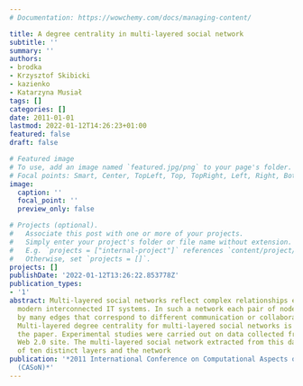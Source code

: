 ```yaml
---
# Documentation: https://wowchemy.com/docs/managing-content/

title: A degree centrality in multi-layered social network
subtitle: ''
summary: ''
authors:
- brodka
- Krzysztof Skibicki
- kazienko
- Katarzyna Musiał
tags: []
categories: []
date: 2011-01-01
lastmod: 2022-01-12T14:26:23+01:00
featured: false
draft: false

# Featured image
# To use, add an image named `featured.jpg/png` to your page's folder.
# Focal points: Smart, Center, TopLeft, Top, TopRight, Left, Right, BottomLeft, Bottom, BottomRight.
image:
  caption: ''
  focal_point: ''
  preview_only: false

# Projects (optional).
#   Associate this post with one or more of your projects.
#   Simply enter your project's folder or file name without extension.
#   E.g. `projects = ["internal-project"]` references `content/project/deep-learning/index.md`.
#   Otherwise, set `projects = []`.
projects: []
publishDate: '2022-01-12T13:26:22.853778Z'
publication_types:
- '1'
abstract: Multi-layered social networks reflect complex relationships existing in
  modern interconnected IT systems. In such a network each pair of nodes may be linked
  by many edges that correspond to different communication or collaboration user activities.
  Multi-layered degree centrality for multi-layered social networks is presented in
  the paper. Experimental studies were carried out on data collected from the real
  Web 2.0 site. The multi-layered social network extracted from this data consists
  of ten distinct layers and the network
publication: '*2011 International Conference on Computational Aspects of Social Networks
  (CASoN)*'
---
```

